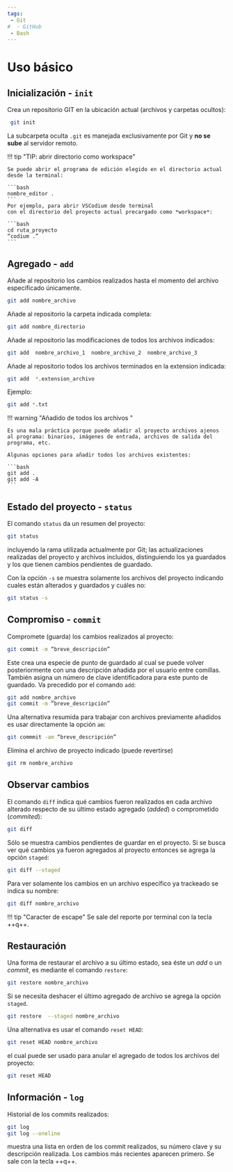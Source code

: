 ```yaml
---
tags:
 - Git
#  - GitHub
 - Bash
---
```



# Uso básico


## Inicialización - `init`

Crea un repositorio GIT en la ubicación actual (archivos y carpetas ocultos):
```bash
 git init
```
La subcarpeta oculta `.git` es manejada exclusivamente por Git y **no se sube** al servidor remoto.



!!! tip "TIP: abrir directorio como workspace"


    Se puede abrir el programa de edición elegido en el directorio actual 
    desde la terminal:

    ```bash
    nombre_editor .
    ```
    Por ejemplo, para abrir VSCodium desde terminal
    con el directorio del proyecto actual precargado como *workspace*:

    ```bash
    cd ruta_proyecto
    “codium .”  
    ``` 



## Agregado - `add`



Añade al repositorio los cambios realizados hasta el momento del archivo especificado únicamente.
```bash
git add nombre_archivo
```
Añade al repositorio la carpeta indicada completa:
```bash
git add nombre_directorio
```
Añade al repositorio las modificaciones de todos los archivos indicados:
```bash
git add  nombre_archivo_1  nombre_archivo_2  nombre_archivo_3
```

Añade al repositorio todos los archivos terminados en la extension indicada:
```bash
git add  *.extension_archivo
```
Ejemplo:
```bash
git add *.txt
```
!!! warning "Añadido de todos los archivos "

    Es una mala práctica porque puede añadir al proyecto archivos ajenos al programa: binarios, imágenes de entrada, archivos de salida del programa, etc.

    Algunas opciones para añadir todos los archivos existentes:

    ```bash
    git add .
    git add -A
    ```

## Estado del proyecto - `status`

El comando `status` da un resumen del proyecto:
```bash
git status
```
incluyendo la rama utilizada actualmente por Git;
las actualizaciones realizadas del proyecto y archivos incluidos, 
distinguiendo los ya guardados 
y los que tienen cambios pendientes de guardado.


Con la opción `-s` se muestra solamente los archivos del proyecto indicando cuales están alterados y guardados y cuáles no:
```bash
git status -s
```


## Compromiso - `commit`

Compromete (guarda) los cambios realizados al proyecto:
```bash
git commit -m “breve_descripción”
```
Este crea una especie de punto de guardado al cual se puede volver posteriormente con una descripción añadida por el usuario entre comillas. 
También asigna un número de clave identificadora para este punto de guardado.
Va precedido por el comando `add`:
```bash
git add nombre_archivo
git commit -m “breve_descripción”
```
Una alternativa resumida para trabajar con archivos previamente añadidos es usar directamente la opción `am`: 
```bash
git commmit -am “breve_descripción”
```

Elimina el archivo de proyecto indicado (puede revertirse)
```bash
git rm nombre_archivo
```


## Observar cambios 

El comando `diff` indica qué cambios fueron realizados en cada archivo alterado respecto de su último estado agregado (*added*) o comprometido (*commited*): 
```bash
git diff
```
Sólo se muestra cambios pendientes de guardar en el proyecto. 
Si se busca ver qué cambios ya fueron agregados al proyecto entonces se agrega la opción `staged`:

```bash
git diff --staged
```

Para ver solamente los cambios en un archivo específico ya trackeado se indica su nombre:

```bash
git diff nombre_archivo
```

!!! tip "Caracter de escape"
    Se sale del reporte por terminal con la tecla ++q++.



## Restauración 


Una forma de restaurar el archivo a su último estado, sea éste un *add* o un *commit*, es mediante el comando `restore`:

```bash
git restore nombre_archivo
```

Si se necesita deshacer el último agregado de archivo se agrega la opción `staged`.
```bash
git restore  --staged nombre_archivo
```

Una alternativa es usar el comando `reset HEAD`:

```bash
git reset HEAD nombre_archivo
```

el cual puede ser usado para anular el agregado de todos los archivos del proyecto:

```bash
git reset HEAD
```



## Información - `log`

Historial de los commits realizados:

```bash
git log
git log --oneline
```

muestra una lista en orden de los commit realizados, 
su número clave y su descripción realizada. 
Los cambios más recientes aparecen primero. 
Se sale con la tecla ++q++.




